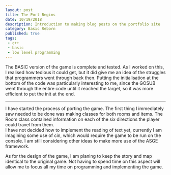 ```yaml
---
layout: post
title: The Port Begins
date: 10/19/2018
description: Introduction to making blog posts on the portfolio site
category: Basic Reborn
published: true
tags:
 - c++
 - basic
 - low level programming
---
```

The BASIC version of the game is complete and tested. As I worked on this, I realised how tedious it could get, but it did give me an idea of the struggles that programmers went through back then. Putting the initialisation at the bottom of the code was particularly interesting to me, since the GOSUB went through the entire code until it reached the target, so it was more efficient to put the init at the end.

----
I have started the process of porting the game. The first thing I immediately saw needed to be done was making classes for both rooms and items.  The Room class contained information on each of the six directions the player could travel from them.  
I have not decided how to implement the reading of text yet, currently I am imagining some use of cin, which would require the game to be run on the console. I am still considering other ideas to make more use of the ASGE framework.

As for the design of the game, I am planing to keep the story and map identical to the original game. Not having to spend time on this aspect will allow me to focus all my time on programming and implementing the game.